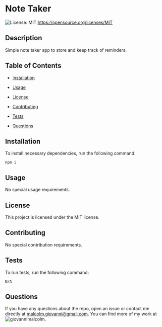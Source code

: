 # Note Taker
  ![License: MIT](https://img.shields.io/badge/License-MIT-yellow.svg)
       https://opensource.org/licenses/MIT

  ## Description

Simple note taker app to store and keep track of reminders.

## Table of Contents

* [Installation](#installation)

* [Usage](#usage)

* [License](#license)

* [Contributing](#contributing)

* [Tests](#tests)

* [Questions](#questions)

## Installation

To install necessary dependencies, run the following command: 

```
npm i
```

## Usage

No special usage requirements.

## License 

This project is licensed under the MIT license.

## Contributing 

No special contribution requirements.

## Tests

To run tests, run the following command:

```
N/A
```

## Questions

If you have any questions about the repo, open an issue or contact me directly at malcolm.giovanni@gmail.com. 
You can find more of my work at ![giovannimalcolm](https://github.com/giovannimalcolm/).
